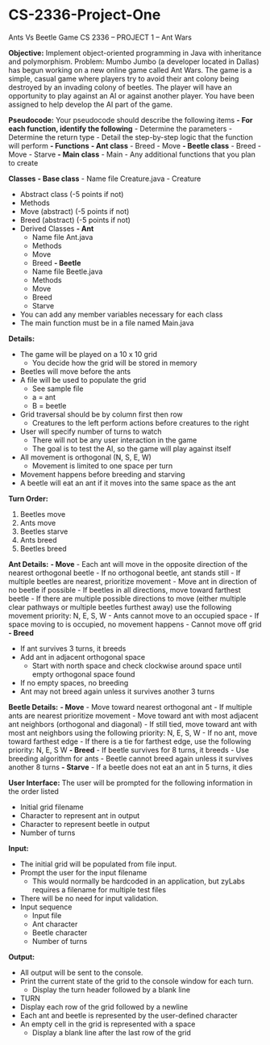 # CS-2336-Project-One
Ants Vs Beetle Game
CS 2336 – PROJECT 1 – Ant Wars

**Objective:** Implement object-oriented programming in Java with inheritance and polymorphism.
Problem: Mumbo Jumbo (a developer located in Dallas) has begun working on a new online game called Ant
Wars. The game is a simple, casual game where players try to avoid their ant colony being destroyed by an
invading colony of beetles. The player will have an opportunity to play against an AI or against another player.
You have been assigned to help develop the AI part of the game.

**Pseudocode:** Your pseudocode should describe the following items
**- For each function, identify the following**
    - Determine the parameters
    - Determine the return type
    - Detail the step-by-step logic that the function will perform
**- Functions**
  **- Ant class**
      - Breed
      - Move
  **- Beetle class**
      - Breed
      - Move
      - Starve
  **- Main class**
      - Main
      - Any additional functions that you plan to create

**Classes**
**- Base class**
    - Name file Creature.java
    - Creature
  - Abstract class (-5 points if not)
  - Methods
  - Move (abstract) (-5 points if not)
  - Breed (abstract) (-5 points if not)
  - Derived Classes
**- Ant**
    - Name file Ant.java
    - Methods
    - Move
    - Breed
**- Beetle**
    - Name file Beetle.java
    - Methods
    - Move
    - Breed
    - Starve
  - You can add any member variables necessary for each class
  - The main function must be in a file named Main.java

**Details:**
  - The game will be played on a 10 x 10 grid
    - You decide how the grid will be stored in memory
  - Beetles will move before the ants
  - A file will be used to populate the grid
    - See sample file
    - a = ant
    - B = beetle
  - Grid traversal should be by column first then row
    - Creatures to the left perform actions before creatures to the right
  - User will specify number of turns to watch
    - There will not be any user interaction in the game
    - The goal is to test the AI, so the game will play against itself
  - All movement is orthogonal (N, S, E, W)
    - Movement is limited to one space per turn
  - Movement happens before breeding and starving
  - A beetle will eat an ant if it moves into the same space as the ant

**Turn Order:**
  1. Beetles move
  2. Ants move
  3. Beetles starve
  4. Ants breed
  5. Beetles breed

**Ant Details:**
**- Move**
    - Each ant will move in the opposite direction of the nearest orthogonal beetle
      - If no orthogonal beetle, ant stands still
      - If multiple beetles are nearest, prioritize movement
    - Move ant in direction of no beetle if possible
    - If beetles in all directions, move toward farthest beetle
    - If there are multiple possible directions to move (either multiple clear pathways or
      multiple beetles furthest away) use the following movement priority: N, E, S, W
      - Ants cannot move to an occupied space
    - If space moving to is occupied, no movement happens
      - Cannot move off grid
**- Breed**
  - If ant survives 3 turns, it breeds
  - Add ant in adjacent orthogonal space
    - Start with north space and check clockwise around space until empty orthogonal space
      found
  - If no empty spaces, no breeding
  - Ant may not breed again unless it survives another 3 turns
  
**Beetle Details:**
**- Move**
    - Move toward nearest orthogonal ant
    - If multiple ants are nearest prioritize movement
    - Move toward ant with most adjacent ant neighbors (orthogonal and diagonal)
    - If still tied, move toward ant with most ant neighbors using the following priority: N, E, S, W
    - If no ant, move toward farthest edge
    - If there is a tie for farthest edge, use the following priority: N, E, S W
**- Breed**
    - If beetle survives for 8 turns, it breeds
    - Use breeding algorithm for ants
    - Beetle cannot breed again unless it survives another 8 turns
**- Starve**
    - If a beetle does not eat an ant in 5 turns, it dies
  
**User Interface:** The user will be prompted for the following information in the order listed
  - Initial grid filename
  - Character to represent ant in output
  - Character to represent beetle in output
  - Number of turns

**Input:**
  - The initial grid will be populated from file input.
  - Prompt the user for the input filename
    - This would normally be hardcoded in an application, but zyLabs requires a filename for multiple
    test files
  - There will be no need for input validation.
  - Input sequence
    - Input file
    - Ant character
    - Beetle character
    - Number of turns
  
**Output:**
  - All output will be sent to the console.
  - Print the current state of the grid to the console window for each turn.
    - Display the turn header followed by a blank line
  - TURN<space><turn number>
  - Display each row of the grid followed by a newline
  - Each ant and beetle is represented by the user-defined character
  - An empty cell in the grid is represented with a space
    - Display a blank line after the last row of the grid
